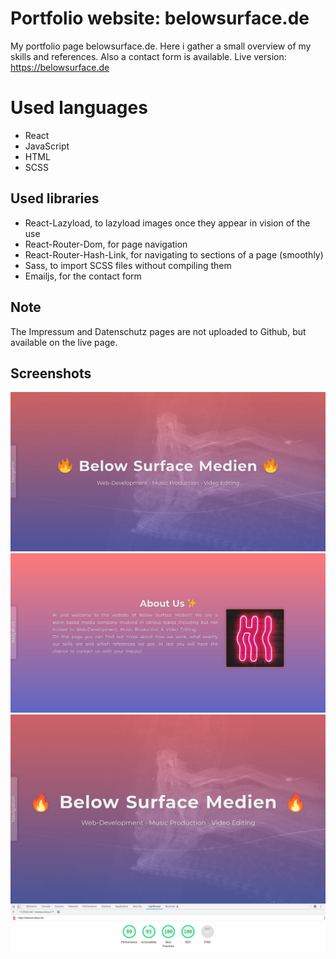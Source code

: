 # Portfolio website: belowsurface.de
My portfolio page belowsurface.de. Here i gather a small overview of my skills and references. Also a contact form is available.
Live version: https://belowsurface.de
# Used languages
- React
- JavaScript
- HTML
- SCSS

## Used libraries
- React-Lazyload, to lazyload images once they appear in vision of the use
- React-Router-Dom, for page navigation
- React-Router-Hash-Link, for navigating to sections of a page (smoothly)
- Sass, to import SCSS files without compiling them
- Emailjs, for the contact form

## Note
The Impressum and Datenschutz pages are not uploaded to Github, but available on the live page.

## Screenshots
![Landing Page](screenshots/Home.png)
![About Section](screenshots/About.png)
![Lighthouse Report](screenshots/Lighthouse.png)